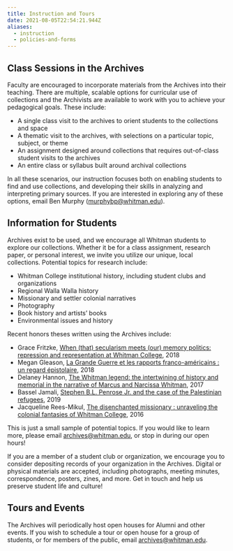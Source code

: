 ```yaml
---
title: Instruction and Tours
date: 2021-08-05T22:54:21.944Z
aliases: 
  - instruction
  - policies-and-forms
---
```

## Class Sessions in the Archives

Faculty are encouraged to incorporate materials from the Archives into their teaching. There are multiple, scalable options for curricular use of collections and the Archivists are available to work with you to achieve your pedagogical goals. These include:

* A single class visit to the archives to orient students to the collections and space
* A thematic visit to the archives, with selections on a particular topic, subject, or theme
* An assignment designed around collections that requires out-of-class student visits to the archives
* An entire class or syllabus built around archival collections

In all these scenarios, our instruction focuses both on enabling students to find and use collections, and developing their skills in analyzing and interpreting primary sources. If you are interested in exploring any of these options, email Ben Murphy ([murphybp@whitman.edu](mailto:murphybp@whitman.edu)).

## Information for Students

Archives exist to be used, and we encourage all Whitman students to explore our collections. Whether it be for a class assignment, research paper, or personal interest, we invite you utilize our unique, local collections. Potential topics for research include:

* Whitman College institutional history, including student clubs and organizations
* Regional Walla Walla history
* Missionary and settler colonial narratives
* Photography
* Book history and artists’ books
* Environmental issues and history

Recent honors theses written using the Archives include:

* Grace Fritzke, [When (that) secularism meets (our) memory politics: repression and representation at Whitman College](http://works.whitman.edu/393), 2018
* Megan Gleason, [La Grande Guerre et les rapports franco-américains : un regard épistolaire](https://sherlock.whitman.edu/permalink/f/19gob7d/CP71274492030001451), 2018
* Delaney Hannon, [The Whitman legend: the intertwining of history and memorial in the narrative of Marcus and Narcissa Whitman](https://sherlock.whitman.edu/permalink/f/19gob7d/CP71258675540001451), 2017
* Bassel Jamali, [Stephen B.L. Penrose Jr. and the case of the Palestinian refugees](https://sherlock.whitman.edu/permalink/f/19gob7d/CP71299543660001451), 2019
* Jacqueline Rees-Mikul, [The disenchanted missionary : unraveling the colonial fantasies of Whitman College](https://sherlock.whitman.edu/permalink/f/19gob7d/CP71286178900001451), 2016

This is just a small sample of potential topics. If you would like to learn more, please email [archives@whitman.edu](mailto:archvies@whitman.edu), or stop in during our open hours!

If you are a member of a student club or organization, we encourage you to consider depositing records of your organization in the Archives. Digital or physical materials are accepted, including photographs, meeting minutes, correspondence, posters, zines, and more. Get in touch and help us preserve student life and culture!

## Tours and Events

The Archives will periodically host open houses for Alumni and other events. If you wish to schedule a tour or open house for a group of students, or for members of the public, email [archives@whitman.edu](mailto:archvies@whitman.edu).
